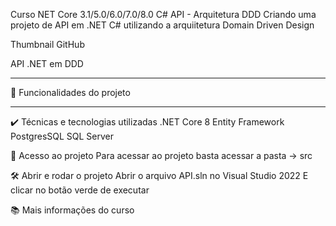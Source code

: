 Curso NET Core 3.1/5.0/6.0/7.0/8.0 C# API - Arquitetura DDD
Criando uma projeto de API em .NET C# utilizando a arquiitetura Domain Driven Design

Thumbnail GitHub

API .NET em DDD
***

🔨 Funcionalidades do projeto
***

✔️ Técnicas e tecnologias utilizadas
.NET Core 8
Entity Framework
PostgresSQL
SQL Server

📁 Acesso ao projeto
Para acessar ao projeto basta acessar a pasta -> src

🛠️ Abrir e rodar o projeto
Abrir o arquivo API.sln no Visual Studio 2022
E clicar no botão verde de executar

📚 Mais informações do curso
